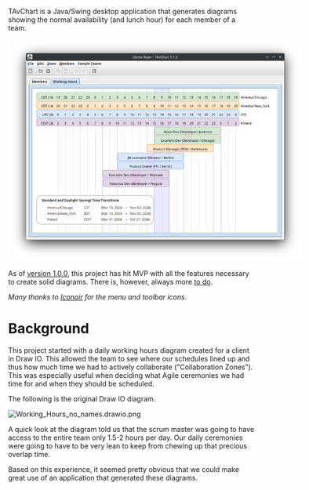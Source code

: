 TAvChart is a Java/Swing desktop application that generates diagrams 
showing the normal availability (and lunch hour) for each member of a team.

<div style="width:600px">

![tav-chart-1.1.3.png](docs/tav-chart-1.1.3.png)
</div>

As of [version 1.0.0](https://github.com/johndrothe/swing_working_hours/releases/tag/version-1.0.0),
this project has hit MVP with all the features necessary to create solid diagrams.
There is, however, always more [to do](docs/TODO.md).

_Many thanks to [Iconoir](https://iconoir.com/) for the menu and toolbar icons._

# Background
This project started with a daily working hours diagram created for a client in Draw IO.
This allowed the team to see where our schedules lined up and thus how much time we had
to actively collaborate ("Collaboration Zones"). This was especially useful when deciding
what Agile ceremonies we had time for and when they should be scheduled.

The following is the original Draw IO diagram.

<div style="width:600px">

![Working_Hours_no_names.drawio.png](docs/Working_Hours_no_names.drawio.png)
</div>

A quick look at the diagram told us that the scrum master was going to have
access to the entire team only 1.5-2 hours per day. Our daily ceremonies were going to
have to be very lean to keep from chewing up that precious overlap time.

Based on this experience, it seemed pretty obvious that we could make great use of an
application that generated these diagrams.
